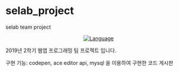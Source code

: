 # selab_project
selab team project

 <p align="center">
  <a href="https://developer.mozilla.org/ko/docs/Web/JavaScript"><img src="https://img.shields.io/badge/language-javascript-blue.svg" alt="Language"></a>
</p>


2019년 2학기 웹앱 프로그래밍 팀 프로젝트 입니다.

구현 기능: codepen, ace editor api, mysql 을 이용하여 구현한 코드 게시판

